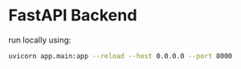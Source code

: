 # FastAPI Backend

run locally using:
```bash
uvicorn app.main:app --reload --host 0.0.0.0 --port 8000
```